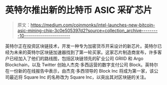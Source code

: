 # 英特尔推出新的比特币 ASIC 采矿芯片

> 原文：<https://medium.com/coinmonks/intel-launches-new-bitcoin-asic-mining-chip-3c0e505397d2?source=collection_archive---------10----------------------->

英特尔正在投资区块链技术，开发一种专为加密货币开采设计的新芯片。英特尔已经为未来的英特尔区块链加速器找到了第一轮买家。这家芯片制造商宣布，许多客户已经加入了他们的路线图，包括区块链领先的矿业公司 GRIID 和 Argo Blockchain，以及 Twitter 创始人杰克·多西运营的数字支付公司 Block。英特尔在一份新的在线报告中表示，由杰克·多西领导的 Block Inc 将成为第一家，该公司最近将 Square Inc 的名称改为 Square Inc，以突出其对区块链的关注。